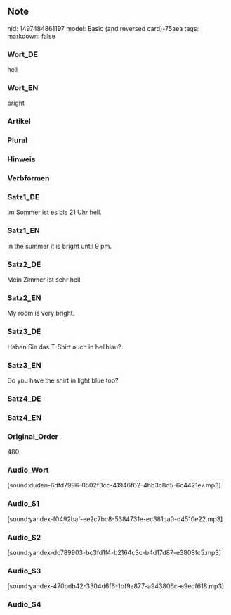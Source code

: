 ## Note
nid: 1497484861197
model: Basic (and reversed card)-75aea
tags: 
markdown: false

### Wort_DE
hell

### Wort_EN
bright

### Artikel


### Plural


### Hinweis


### Verbformen


### Satz1_DE
Im Sommer ist es bis 21 Uhr hell.

### Satz1_EN
In the summer it is bright until 9 pm.

### Satz2_DE
Mein Zimmer ist sehr hell.

### Satz2_EN
My room is very bright.

### Satz3_DE
Haben Sie das T-Shirt auch in hellblau?

### Satz3_EN
Do you have the shirt in light blue too?

### Satz4_DE


### Satz4_EN


### Original_Order
480

### Audio_Wort
[sound:duden-6dfd7996-0502f3cc-41946f62-4bb3c8d5-6c4421e7.mp3]

### Audio_S1
[sound:yandex-f0492baf-ee2c7bc8-5384731e-ec381ca0-d4510e22.mp3]

### Audio_S2
[sound:yandex-dc789903-bc3fd1f4-b2164c3c-b4d17d87-e3808fc5.mp3]

### Audio_S3
[sound:yandex-470bdb42-3304d6f6-1bf9a877-a943806c-e9ecf618.mp3]

### Audio_S4

